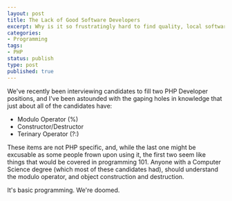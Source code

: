 ```yaml
---
layout: post
title: The Lack of Good Software Developers
excerpt: Why is it so frustratingly hard to find quality, local software developers?
categories:
- Programming
tags:
- PHP
status: publish
type: post
published: true
---
```


We've recently been interviewing candidates to fill two PHP Developer positions, and I've been astounded with the
gaping holes in knowledge that just about all of the candidates have:

 - Modulo Operator (%)
 - Constructor/Destructor
 - Terinary Operator (?:)

These items are not PHP specific, and, while the last one might be excusable as some people frown upon using it,
the first two seem like things that would be covered in programming 101. Anyone with a Computer Science degree
(which most of these candidates had), should understand the modulo operator, and object construction and destruction.

It's basic programming. We're doomed.
